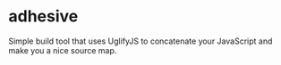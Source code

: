 adhesive
========

Simple build tool that uses UglifyJS to concatenate your JavaScript and make you a nice source map.